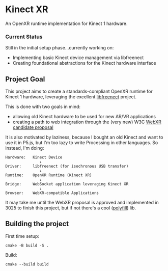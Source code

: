 # Kinect XR

An OpenXR runtime implementation for Kinect 1 hardware.

### Current Status

Still in the initial setup phase...currently working on:

- Implementing basic Kinect device management via libfreenect
- Creating foundational abstractions for the Kinect hardware interface

## Project Goal

This project aims to create a standards-compliant OpenXR runtime for Kinect 1 hardware, leveraging the excellent [libfreenect](https://github.com/OpenKinect/libfreenect) project.

This is done with two goals in mind:
- allowing old Kinect hardware to be used for new AR/VR applications
- creating a path to web integration through the (very new) W3C [WebXR candidate proposal](https://www.w3.org/TR/webxr/)

It is also motivated by laziness, because I bought an old Kinect and want to use it in P5.js, but I'm too lazy to write Processing in other languages. So instead, I'm doing:

```
Hardware:   Kinect Device
               ↓
Driver:     libfreenect (for isochronous USB transfer)
               ↓
Runtime:    OpenXR Runtime (Kinect XR)
               ↓
Bridge:     WebSocket application leveraging Kinect XR
               ↓
Browser:    WebXR-compatible Applications
```

It may take me until the WebXR proposal is approved and implemented in 3025 to finish this project, but if not there's a cool ([polyfill](https://github.com/immersive-web/webxr-polyfill)) lib.

## Building the project

First time setup:
```
cmake -B build -S .
```

Build:
```
cmake --build build
```
